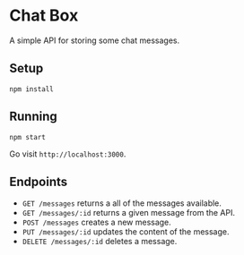 # Chat Box

A simple API for storing some chat messages.

## Setup

```
npm install
```

## Running

```
npm start
```

Go visit `http://localhost:3000`.

## Endpoints

* `GET /messages` returns a all of the messages available.
* `GET /messages/:id` returns a given message from the API.
* `POST /messages` creates a new message.
* `PUT /messages/:id` updates the content of the message.
* `DELETE /messages/:id` deletes a message.
